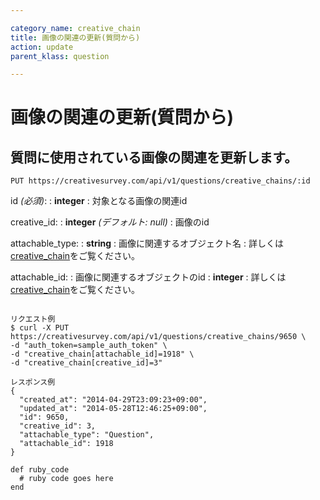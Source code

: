 ```yaml
---

category_name: creative_chain
title: 画像の関連の更新(質問から)
action: update
parent_klass: question

---
```


# 画像の関連の更新(質問から)

## 質問に使用されている画像の関連を更新します。

`PUT https://creativesurvey.com/api/v1/questions/creative_chains/:id`

id _(必須)_:
: __integer__
: 対象となる画像の関連id

creative_id:
: __integer__ _(デフォルト: null)_
: 画像のid

attachable_type:
: __string__
: 画像に関連するオブジェクト名
: 詳しくは[creative_chain](#creative_chain)をご覧ください。

attachable_id:
: 画像に関連するオブジェクトのid
: __integer__
: 詳しくは[creative_chain](#creative_chain)をご覧ください。

~~~

リクエスト例
$ curl -X PUT https://creativesurvey.com/api/v1/questions/creative_chains/9650 \
-d "auth_token=sample_auth_token" \
-d "creative_chain[attachable_id]=1918" \
-d "creative_chain[creative_id]=3"

レスポンス例
{
  "created_at": "2014-04-29T23:09:23+09:00",
  "updated_at": "2014-05-28T12:46:25+09:00",
  "id": 9650,
  "creative_id": 3,
  "attachable_type": "Question",
  "attachable_id": 1918
}

~~~

 
~~~
def ruby_code
  # ruby code goes here
end
~~~

　
　
